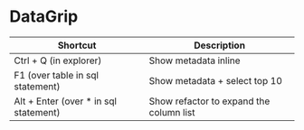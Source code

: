# DataGrip

| Shortcut                              | Description                             |
|---------------------------------------|-----------------------------------------|
| Ctrl + Q (in explorer)                | Show metadata inline                    |
| F1 (over table in sql statement)      | Show metadata + select top 10           |
| Alt + Enter (over * in sql statement) | Show refactor to expand the column list |
